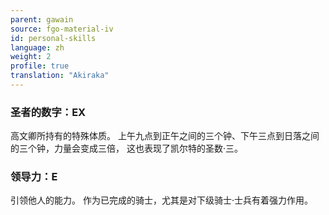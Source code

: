```yaml
---
parent: gawain
source: fgo-material-iv
id: personal-skills
language: zh
weight: 2
profile: true
translation: "Akiraka"
---
```


### 圣者的数字：EX

高文卿所持有的特殊体质。
上午九点到正午之间的三个钟、下午三点到日落之间的三个钟，力量会变成三倍，
这也表现了凯尔特的圣数·三。

### 领导力：E

引领他人的能力。
作为已完成的骑士，尤其是对下级骑士·士兵有着强力作用。
